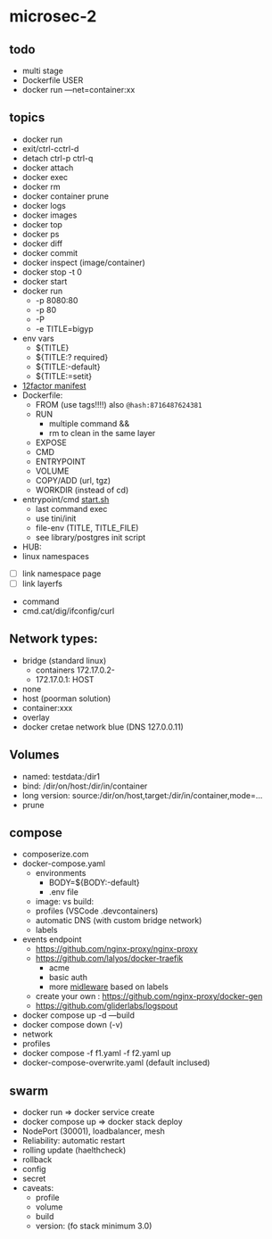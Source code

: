 # microsec-2

## todo

- multi stage
- Dockerfile USER
- docker run —net=container:xx

## topics

- docker run
- exit/ctrl-cctrl-d
- detach ctrl-p ctrl-q
- docker attach
- docker exec
- docker rm
- docker container prune
- docker logs
- docker images
- docker top
- docker ps
- docker diff
- docker commit
- docker inspect (image/container)
- docker stop -t 0
- docker start
- docker run
    - -p 8080:80
    - -p 80
    - -P
    - -e TITLE=bigyp
- env vars
    - ${TITLE}
    - ${TITLE:? required}
    - ${TITLE:-default}
    - ${TITLE:=setit}
- [12factor manifest](https://12factor.net/)
- Dockerfile:
    - FROM (use tags!!!!) also `@hash:8716487624381`
    - RUN
        - multiple command &&
        - rm to clean in the same layer
    - EXPOSE
    - CMD
    - ENTRYPOINT
    - VOLUME
    - COPY/ADD (url, tgz)
    - WORKDIR (instead of cd)
- entrypoint/cmd [start.sh](http://start.sh)
    - last command exec
    - use tini/init
    - file-env (TITLE, TITLE_FILE)
    - see library/postgres init script
- HUB:
- linux namespaces
- [ ]  link namespace page
- [ ]  link layerfs
- command
- cmd.cat/dig/ifconfig/curl

## Network types:

- bridge (standard linux)
    - containers 172.17.0.2-
    - 172.17.0.1: HOST
- none
- host (poorman solution)
- container:xxx
- overlay
- docker cretae network blue (DNS 127.0.0.11)

## Volumes

- named: testdata:/dir1
- bind:   /dir/on/host:/dir/in/container
- long version: source:/dir/on/host,target:/dir/in/container,mode=…
- prune

## compose

- composerize.com
- docker-compose.yaml
    - environments
        - BODY=${BODY:-default}
        - .env file
    - image: vs build:
    - profiles (VSCode .devcontainers)
    - automatic DNS (with custom bridge network)
    - labels
- events endpoint
    - https://github.com/nginx-proxy/nginx-proxy
    - https://github.com/lalyos/docker-traefik
        - acme
        - basic auth
        - more [midleware](https://doc.traefik.io/traefik/middlewares/overview/) based on labels
    - create your own : https://github.com/nginx-proxy/docker-gen
    - https://github.com/gliderlabs/logspout
- docker compose up -d —build
- docker compose down (-v)
- network
- profiles
- docker compose -f f1.yaml -f f2.yaml up
- docker-compose-overwrite.yaml (default inclused)

## swarm

- docker run ⇒ docker service create
- docker compose up ⇒ docker stack deploy
- NodePort (30001), loadbalancer, mesh
- Reliability: automatic restart
- rolling update (haelthcheck)
- rollback
- config
- secret
- caveats:
    - profile
    - volume
    - build
    - version: (fo stack minimum 3.0)